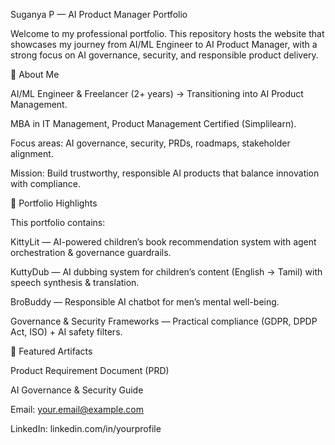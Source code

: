 Suganya P — AI Product Manager Portfolio

Welcome to my professional portfolio. This repository hosts the website that showcases my journey from AI/ML Engineer to AI Product Manager, with a strong focus on AI governance, security, and responsible product delivery.

🌟 About Me

AI/ML Engineer & Freelancer (2+ years) → Transitioning into AI Product Management.

MBA in IT Management, Product Management Certified (Simplilearn).

Focus areas: AI governance, security, PRDs, roadmaps, stakeholder alignment.

Mission: Build trustworthy, responsible AI products that balance innovation with compliance.

📂 Portfolio Highlights

This portfolio contains:

KittyLit — AI-powered children’s book recommendation system with agent orchestration & governance guardrails.

KuttyDub — AI dubbing system for children’s content (English → Tamil) with speech synthesis & translation.

BroBuddy — Responsible AI chatbot for men’s mental well-being.

Governance & Security Frameworks — Practical compliance (GDPR, DPDP Act, ISO) + AI safety filters.

📄 Featured Artifacts

Product Requirement Document (PRD)

AI Governance & Security Guide



Email: your.email@example.com

LinkedIn: linkedin.com/in/yourprofile
